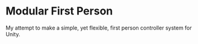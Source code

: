 # Modular First Person

My attempt to make a simple, yet flexible, first person controller system for Unity.
